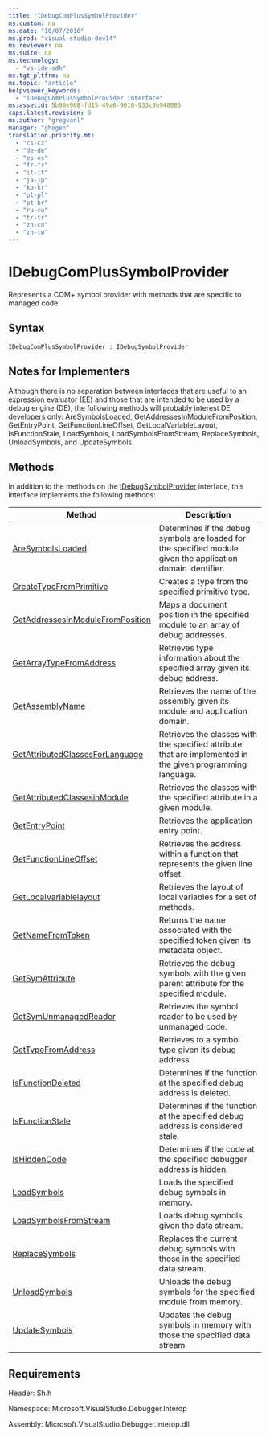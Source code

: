 ```yaml
---
title: "IDebugComPlusSymbolProvider"
ms.custom: na
ms.date: "10/07/2016"
ms.prod: "visual-studio-dev14"
ms.reviewer: na
ms.suite: na
ms.technology: 
  - "vs-ide-sdk"
ms.tgt_pltfrm: na
ms.topic: "article"
helpviewer_keywords: 
  - "IDebugComPlusSymbolProvider interface"
ms.assetid: 5b98e908-fd15-49a6-9010-933c9b948085
caps.latest.revision: 9
ms.author: "gregvanl"
manager: "ghogen"
translation.priority.mt: 
  - "cs-cz"
  - "de-de"
  - "es-es"
  - "fr-fr"
  - "it-it"
  - "ja-jp"
  - "ko-kr"
  - "pl-pl"
  - "pt-br"
  - "ru-ru"
  - "tr-tr"
  - "zh-cn"
  - "zh-tw"
---
```

# IDebugComPlusSymbolProvider
Represents a COM+ symbol provider with methods that are specific to managed code.  
  
## Syntax  
  
```  
IDebugComPlusSymbolProvider : IDebugSymbolProvider  
```  
  
## Notes for Implementers  
 Although there is no separation between interfaces that are useful to an expression evaluator (EE) and those that are intended to be used by a debug engine (DE), the following methods will probably interest DE developers only: AreSymbolsLoaded, GetAddressesInModuleFromPosition, GetEntryPoint, GetFunctionLineOffset, GetLocalVariableLayout, IsFunctionStale, LoadSymbols, LoadSymbolsFromStream, ReplaceSymbols, UnloadSymbols, and UpdateSymbols.  
  
## Methods  
 In addition to the methods on the [IDebugSymbolProvider](../extensibility/idebugsymbolprovider.md) interface, this interface implements the following methods:  
  
|Method|Description|  
|------------|-----------------|  
|[AreSymbolsLoaded](../extensibility/idebugcomplussymbolprovider--aresymbolsloaded.md)|Determines if the debug symbols are loaded for the specified module given the application domain identifier.|  
|[CreateTypeFromPrimitive](../extensibility/idebugcomplussymbolprovider--createtypefromprimitive.md)|Creates a type from the specified primitive type.|  
|[GetAddressesInModuleFromPosition](../extensibility/idebugcomplussymbolprovider--getaddressesinmodulefromposition.md)|Maps a document position in the specified module to an array of debug addresses.|  
|[GetArrayTypeFromAddress](../extensibility/idebugcomplussymbolprovider--getarraytypefromaddress.md)|Retrieves type information about the specified array given its debug address.|  
|[GetAssemblyName](../extensibility/idebugcomplussymbolprovider--getassemblyname.md)|Retrieves the name of the assembly given its module and application domain.|  
|[GetAttributedClassesForLanguage](../extensibility/idebugcomplussymbolprovider--getattributedclassesforlanguage.md)|Retrieves the classes with the specified attribute that are implemented in the given programming language.|  
|[GetAttributedClassesinModule](../extensibility/idebugcomplussymbolprovider--getattributedclassesinmodule.md)|Retrieves the classes with the specified attribute in a given module.|  
|[GetEntryPoint](../extensibility/idebugcomplussymbolprovider--getentrypoint.md)|Retrieves the application entry point.|  
|[GetFunctionLineOffset](../extensibility/idebugcomplussymbolprovider--getfunctionlineoffset.md)|Retrieves the address within a function that represents the given line offset.|  
|[GetLocalVariablelayout](../extensibility/idebugcomplussymbolprovider--getlocalvariablelayout.md)|Retrieves the layout of local variables for a set of methods.|  
|[GetNameFromToken](../extensibility/idebugcomplussymbolprovider--getnamefromtoken.md)|Returns the name associated with the specified token given its metadata object.|  
|[GetSymAttribute](../extensibility/idebugcomplussymbolprovider--getsymattribute.md)|Retrieves the debug symbols with the given parent attribute for the specified module.|  
|[GetSymUnmanagedReader](../extensibility/idebugcomplussymbolprovider--getsymunmanagedreader.md)|Retrieves the symbol reader to be used by unmanaged code.|  
|[GetTypeFromAddress](../extensibility/idebugcomplussymbolprovider--gettypefromaddress.md)|Retrieves to a symbol type given its debug address.|  
|[IsFunctionDeleted](../extensibility/idebugcomplussymbolprovider--isfunctiondeleted.md)|Determines if the function at the specified debug address is deleted.|  
|[IsFunctionStale](../extensibility/idebugcomplussymbolprovider--isfunctionstale.md)|Determines if the function at the specified debug address is considered stale.|  
|[IsHiddenCode](../extensibility/idebugcomplussymbolprovider--ishiddencode.md)|Determines if the code at the specified debugger address is hidden.|  
|[LoadSymbols](../extensibility/idebugcomplussymbolprovider--loadsymbols.md)|Loads the specified debug symbols in memory.|  
|[LoadSymbolsFromStream](../extensibility/idebugcomplussymbolprovider--loadsymbolsfromstream.md)|Loads debug symbols given the data stream.|  
|[ReplaceSymbols](../extensibility/idebugcomplussymbolprovider--replacesymbols.md)|Replaces the current debug symbols with those in the specified data stream.|  
|[UnloadSymbols](../extensibility/idebugcomplussymbolprovider--unloadsymbols.md)|Unloads the debug symbols for the specified module from memory.|  
|[UpdateSymbols](../extensibility/idebugcomplussymbolprovider--updatesymbols.md)|Updates the debug symbols in memory with those the specified data stream.|  
  
## Requirements  
 Header: Sh.h  
  
 Namespace: Microsoft.VisualStudio.Debugger.Interop  
  
 Assembly: Microsoft.VisualStudio.Debugger.Interop.dll